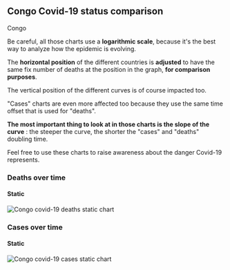 ## Congo Covid-19 status comparison 

Congo



Be careful, all those charts use a **logarithmic scale**, because it's the best way to analyze how the epidemic is evolving.
 
The **horizontal position** of the different countries is **adjusted** to have the same fix number of deaths at the position in the graph, **for comparison purposes**.

The vertical position of the different curves is of course impacted too.

"Cases" charts are even more affected too because they use the same time offset that is used for "deaths".

**The most important thing to look at in those charts is the slope of the curve** : the steeper the curve, the shorter the "cases" and "deaths" doubling time.

Feel free to use these charts to raise awareness about the danger Covid-19 represents. 


 
### Deaths over time
 
#### Static
![Congo covid-19 deaths static chart](https://raw.githubusercontent.com/madlag/coronavirus_study/master/notebooks/graphs/2020-04-02/countries/Congo/2020-04-02_Congo_deaths.png "Congo covid-19 deaths static chart")   

 
### Cases over time
 
#### Static
![Congo covid-19 cases static chart](https://raw.githubusercontent.com/madlag/coronavirus_study/master/notebooks/graphs/2020-04-02/countries/Congo/2020-04-02_Congo_cases.png "Congo covid-19 cases static chart")   


